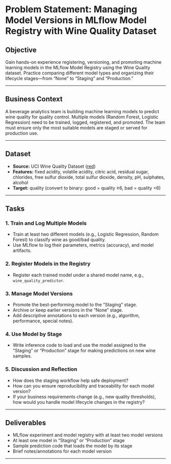 # Problem Statement: Managing Model Versions in MLflow Model Registry with Wine Quality Dataset

## **Objective**

Gain hands-on experience registering, versioning, and promoting machine learning models in the MLflow Model Registry using the Wine Quality dataset. Practice comparing different model types and organizing their lifecycle stages—from “None” to “Staging” and “Production.”

***

## **Business Context**

A beverage analytics team is building machine learning models to predict wine quality for quality control. Multiple models (Random Forest, Logistic Regression) need to be trained, logged, registered, and promoted. The team must ensure only the most suitable models are staged or served for production use.

***

## **Dataset**

- **Source:** UCI Wine Quality Dataset ([red](https://archive.ics.uci.edu/ml/machine-learning-databases/wine-quality/winequality-red.csv))
- **Features:** fixed acidity, volatile acidity, citric acid, residual sugar, chlorides, free sulfur dioxide, total sulfur dioxide, density, pH, sulphates, alcohol
- **Target:** quality (convert to binary: good = quality ≥6, bad = quality <6)

***

## **Tasks**

### **1. Train and Log Multiple Models**

- Train at least two different models (e.g., Logistic Regression, Random Forest) to classify wine as good/bad quality.
- Use MLflow to log their parameters, metrics (accuracy), and model artifacts.


### **2. Register Models in the Registry**

- Register each trained model under a shared model name, e.g., `wine_quality_predictor`.


### **3. Manage Model Versions**

- Promote the best-performing model to the “Staging” stage.
- Archive or keep earlier versions in the “None” stage.
- Add descriptive annotations to each version (e.g., algorithm, performance, special notes).


### **4. Use Model by Stage**

- Write inference code to load and use the model assigned to the “Staging” or “Production” stage for making predictions on new wine samples.


### **5. Discussion and Reflection**

- How does the staging workflow help safe deployment?
- How can you ensure reproducibility and traceability for each model version?
- If your business requirements change (e.g., new quality thresholds), how would you handle model lifecycle changes in the registry?

***

## **Deliverables**

- MLflow experiment and model registry with at least two model versions
- At least one model in “Staging” or “Production” stage
- Sample prediction code that loads the model by its stage
- Brief notes/annotations for each model version

***